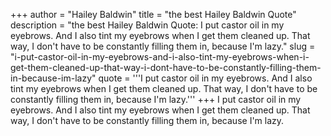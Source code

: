 +++
author = "Hailey Baldwin"
title = "the best Hailey Baldwin Quote"
description = "the best Hailey Baldwin Quote: I put castor oil in my eyebrows. And I also tint my eyebrows when I get them cleaned up. That way, I don't have to be constantly filling them in, because I'm lazy."
slug = "i-put-castor-oil-in-my-eyebrows-and-i-also-tint-my-eyebrows-when-i-get-them-cleaned-up-that-way-i-dont-have-to-be-constantly-filling-them-in-because-im-lazy"
quote = '''I put castor oil in my eyebrows. And I also tint my eyebrows when I get them cleaned up. That way, I don't have to be constantly filling them in, because I'm lazy.'''
+++
I put castor oil in my eyebrows. And I also tint my eyebrows when I get them cleaned up. That way, I don't have to be constantly filling them in, because I'm lazy.
